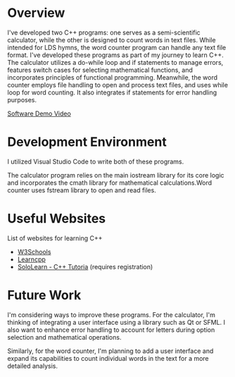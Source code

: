 # Overview

I've developed two C++ programs: one serves as a semi-scientific calculator, while the other is designed to count words in text files. While intended for LDS hymns, the word counter program can handle any text file format.
I've developed these programs as part of my journey to learn C++. The calculator utilizes a do-while loop and if statements to manage errors, features switch cases for selecting mathematical functions, and incorporates principles of functional programming. Meanwhile, the word counter employs file handling to open and process text files, and uses while loop for word counting. It also integrates if statements for error handling purposes.


[Software Demo Video](https://youtu.be/frt-buLHSHg?si=YK8_nsu5T87M56ra)

# Development Environment

I utilized Visual Studio Code to write both of these programs.


The calculator program relies on the main iostream library for its core logic and incorporates the cmath library for mathematical calculations.Word counter uses fstream library to open and read files.

# Useful Websites

List of websites for learning C++

- [W3Schools](https://www.w3schools.com/cpp/)
- [Learncpp](https://www.learncpp.com) 
- [SoloLearn - C++ Tutoria](https://www.sololearn.com/en/learn/courses/c-plus-plus-introduction) (requires registration)

# Future Work

I'm considering ways to improve these programs. For the calculator, I'm thinking of integrating a user interface using a library such as Qt or SFML. I also want to enhance error handling to account for letters during option selection and mathematical operations.

Similarly, for the word counter, I'm planning to add a user interface and expand its capabilities to count individual words in the text for a more detailed analysis.
